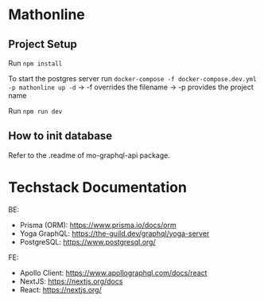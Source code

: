 # Mathonline

## Project Setup

Run `npm install`

To start the postgres server run `docker-compose -f docker-compose.dev.yml -p mathonline up -d`
-> -f overrides the filename
-> -p provides the project name

Run `npm run dev`

## How to init database

Refer to the .readme of mo-graphql-api package.

# Techstack Documentation

BE:

- Prisma (ORM): https://www.prisma.io/docs/orm
- Yoga GraphQL: https://the-guild.dev/graphql/yoga-server
- PostgreSQL: https://www.postgresql.org/

FE:

- Apollo Client: https://www.apollographql.com/docs/react
- NextJS: https://nextjs.org/docs
- React: https://nextjs.org/

